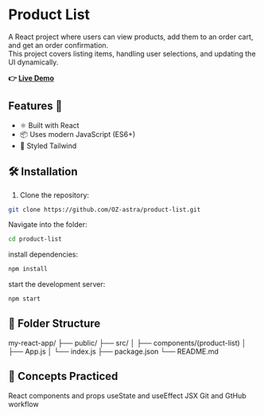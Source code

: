 # Product List

A React project where users can view products, add them to an order cart, and get an order confirmation.  
This project covers listing items, handling user selections, and updating the UI dynamically.

**👉 [Live Demo]()**


## Features 🚀

- ⚛️ Built with React
- 📦 Uses modern JavaScript (ES6+)
- 🎨 Styled Tailwind


## 🛠️ Installation

1. Clone the repository:

```bash
git clone https://github.com/OZ-astra/product-list.git
```
Navigate into the folder:

```bash
cd product-list
```
install dependencies:

```bash
npm install
```
start the development server:

```bash
npm start
```


## 📁 Folder Structure
my-react-app/
├── public/
├── src/
│   ├── components/(product-list)
│   ├── App.js
│   └── index.js
├── package.json
└── README.md


## 🧠 Concepts Practiced
 React components and props
 useState and useEffect
 JSX
 Git and GtHub workflow




